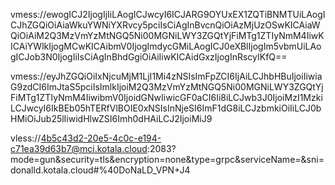 

vmess://ewogICJ2IjogIjIiLAogICJwcyI6ICJARG9OYUxEX1ZQTiBNMTUiLAogICJhZGQiOiAiaWkuYWNiYXRvcy5pciIsCiAgInBvcnQiOiAzMjUzOSwKICAiaWQiOiAiM2Q3MzVmYzMtNGQ5Ni00MGNiLWY3ZGQtYjFiMTg1ZTIyNmM4IiwKICAiYWlkIjogMCwKICAibmV0IjogImdycGMiLAogICJ0eXBlIjogIm5vbmUiLAogICJob3N0IjogIiIsCiAgInBhdGgiOiAiIiwKICAidGxzIjogInRscyIKfQ==

vmess://eyJhZGQiOiIxNjcuMjM1LjI1Mi4zNSIsImFpZCI6IjAiLCJhbHBuIjoiIiwiaG9zdCI6ImJtaS5pciIsImlkIjoiM2Q3MzVmYzMtNGQ5Ni00MGNiLWY3ZGQtYjFiMTg1ZTIyNmM4IiwibmV0IjoidGNwIiwicGF0aCI6Ii8iLCJwb3J0IjoiMzI1MzkiLCJwcyI6IkBEb05hTERfVlBOIE0xNSIsInNjeSI6ImF1dG8iLCJzbmkiOiIiLCJ0bHMiOiJub25lIiwidHlwZSI6Imh0dHAiLCJ2IjoiMiJ9

vless://4b5c43d2-20e5-4c0c-e194-c71ea39d63b7@mci.kotala.cloud:2083?mode=gun&security=tls&encryption=none&type=grpc&serviceName=&sni=donalld.kotala.cloud#%40DoNaLD_VPN+J4



